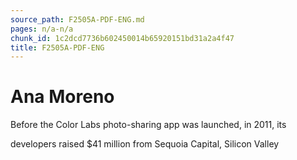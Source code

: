 ```yaml
---
source_path: F2505A-PDF-ENG.md
pages: n/a-n/a
chunk_id: 1c2dcd7736b602450014b65920151bd31a2a4f47
title: F2505A-PDF-ENG
---
```

# Ana Moreno

Before the Color Labs photo-sharing app was launched, in 2011, its

developers raised $41 million from Sequoia Capital, Silicon Valley
